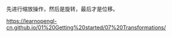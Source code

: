 









先进行缩放操作，然后是旋转，最后才是位移。






https://learnopengl-cn.github.io/01%20Getting%20started/07%20Transformations/